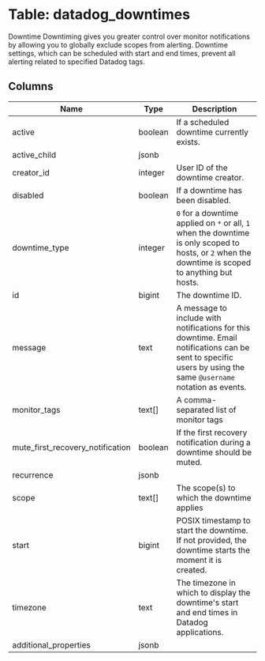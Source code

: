 
# Table: datadog_downtimes
Downtime Downtiming gives you greater control over monitor notifications by allowing you to globally exclude scopes from alerting. Downtime settings, which can be scheduled with start and end times, prevent all alerting related to specified Datadog tags.
## Columns
| Name        | Type           | Description  |
| ------------- | ------------- | -----  |
|active|boolean|If a scheduled downtime currently exists.|
|active_child|jsonb||
|creator_id|integer|User ID of the downtime creator.|
|disabled|boolean|If a downtime has been disabled.|
|downtime_type|integer|`0` for a downtime applied on `*` or all, `1` when the downtime is only scoped to hosts, or `2` when the downtime is scoped to anything but hosts.|
|id|bigint|The downtime ID.|
|message|text|A message to include with notifications for this downtime. Email notifications can be sent to specific users by using the same `@username` notation as events.|
|monitor_tags|text[]|A comma-separated list of monitor tags|
|mute_first_recovery_notification|boolean|If the first recovery notification during a downtime should be muted.|
|recurrence|jsonb||
|scope|text[]|The scope(s) to which the downtime applies|
|start|bigint|POSIX timestamp to start the downtime. If not provided, the downtime starts the moment it is created.|
|timezone|text|The timezone in which to display the downtime's start and end times in Datadog applications.|
|additional_properties|jsonb||
